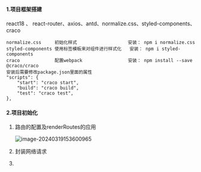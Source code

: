 #### 1.项目框架搭建

react18 、 react-router、axios、antd、normalize.css、styled-components、craco

```
normalize.css     初始化样式                   安装： npm i normalize.css
styled-components 使用标签模板来对组件进行样式化   安装： npm i styled-components
craco             配置webpack                 安装： npm install --save @craco/craco
安装后需要修改package.json里面的属性
"scripts": {
    "start": "craco start",
    "build": "craco build",
    "test": "craco test",
},

```



#### 2.项目初始化

1. 路由的配置及renderRoutes的应用

   ![image-20240319153600965](C:\Users\Administrator\AppData\Roaming\Typora\typora-user-images\image-20240319153600965.png)

2. 封装网络请求

3. 